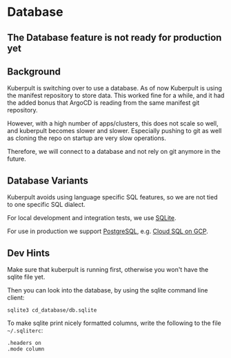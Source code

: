 # Database

## The Database feature is not ready for production yet


## Background

Kuberpult is switching over to use a database.
As of now Kuberpult is using the manifest repository to store data.
This worked fine for a while, and it had the added bonus
that ArgoCD is reading from the same manifest git repository.

However, with a high number of apps/clusters, this does not scale so well, and
kuberpult becomes slower and slower. Especially pushing to git as well as cloning
the repo on startup are very slow operations.

Therefore, we will connect to a database and not rely on git anymore in the future.


## Database Variants

Kuberpult avoids using language specific SQL features,
so we are not tied to one specific SQL dialect.

For local development and integration tests, we use [SQLite](https://www.sqlite.org/).

For use in production we support [PostgreSQL](https://www.postgresql.org/),
e.g. [Cloud SQL on GCP](https://cloud.google.com/sql?hl=en).

## Dev Hints

Make sure that kuberpult is running first, otherwise you won't have
the sqlite file yet.

Then you can look into the database, by using the sqlite command line client:
```shell
sqlite3 cd_database/db.sqlite
```

To make sqlite print nicely formatted columns,
write the following to the file `~/.sqliterc`:
```text
.headers on
.mode column
```

